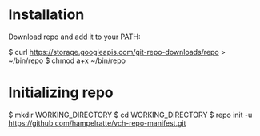 Installation
=========================

Download repo and add it to your PATH:

$ curl https://storage.googleapis.com/git-repo-downloads/repo > ~/bin/repo
$ chmod a+x ~/bin/repo

Initializing repo
=========================

  $ mkdir WORKING_DIRECTORY
  $ cd WORKING_DIRECTORY
  $ repo init -u https://github.com/hampelratte/vch-repo-manifest.git
